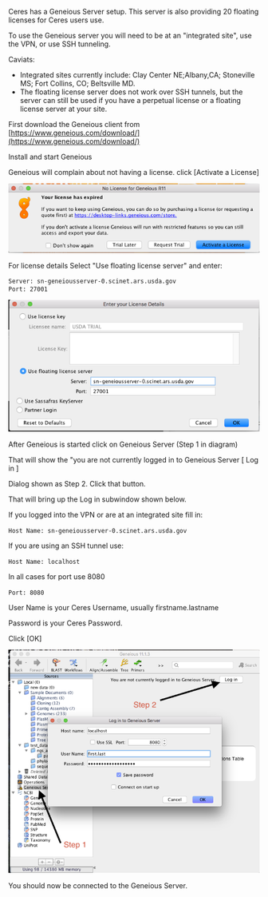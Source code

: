Ceres  has a Geneious Server setup.  This server is also providing 20 floating licenses for Ceres users use.
 
To use the Geneious server you will need to be at an "integrated site", use the VPN, or use SSH tunneling. 

Caviats:
* Integrated sites currently include:  Clay Center NE;Albany,CA; Stoneville MS; Fort Collins, CO; Beltsville MD.  
* The floating license server does not work over SSH tunnels, but the server can still be used if you have a perpetual license or a floating license server at your site.

First download the Geneious client from [https://www.geneious.com/download/](https://www.geneious.com/download/)

Install and start Geneious

Geneious will complain about not having a license.  click [Activate a License]

![](/assets/img/geneious_license_expired.png)

For license details Select "Use floating license server" and enter:  

```
Server: sn-geneiousserver-0.scinet.ars.usda.gov
Port: 27001
```

![](/assets/img/geneious_floting_license_server.png)

After Geneious is started click on Geneious Server (Step 1 in diagram)

That will show the "you are not currently logged in to Geneious Server [ Log in ]

Dialog shown as Step 2.  Click that button.

That will bring up the Log in  subwindow shown below.

If you logged into the VPN or are at an integrated site fill in:

`Host Name: sn-geneiousserver-0.scinet.ars.usda.gov`

If you are using an SSH tunnel use:

`Host Name: localhost`

In all cases for port use 8080

`Port: 8080`

User Name is your Ceres Username, usually firstname.lastname

Password is your Ceres Password.

Click  [OK]

![](/assets/img/geneious_login.png)

You should now be connected to the Geneious Server.
